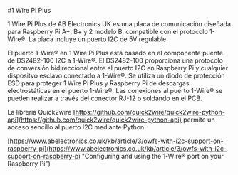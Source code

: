 <!--
---
name: 1 Wire Pi Plus
class: board
type: com
formfactor: HAT
manufacturer: AB Electronics
description: 1-Wire to I2C host interface
url: https://www.abelectronics.co.uk/p/60/1-Wire-Pi-Plus
github: https://github.com/abelectronicsuk
schematic: https://www.abelectronics.co.uk/docs/stock/raspberrypi/1wirepiplus/1-wire-pi-plus-schematic.png
buy: https://www.abelectronics.co.uk/p/60/1-Wire-Pi-Plus
image: 'ab-1-wire-pi-plus.png'
pincount: 40
eeprom: no
power:
  '1':
  '2':
ground:
  '6':
  '9':
  '14':
  '20':
  '25':
  '30':
  '34':
  '39':
pin:
  '3':
    mode: i2c
  '5':
    mode: i2c
i2c:
  '0x18':
    name: DS2482
    device: DS2482-100
-->
#1 Wire Pi Plus

1 Wire Pi Plus de AB Electronics UK es una placa de comunicación diseñada para Raspberry Pi A+, B+ y 2 modelo B, compatible con el protocolo 1-Wire®. La placa incluye un puerto I2C de 5V regulable.

El puerto 1-Wire® en 1 Wire Pi Plus está basado en el componente puente de DS2482-100 I2C a 1-Wire®. El DS2482-100 proporciona una protocolo de conversión bidireccional entre el puerto I2C en Raspberry Pi y cualquier dispositvo esclavo conectado a 1-Wire®. Se utiliza un diodo de protección ESD para proteger 1 Wire Pi Plus y Raspberry Pi de descargas electrostáticas en el puerto 1-Wire®. Las conexiones al puerto 1-Wire® se pueden realizar a través del conector RJ-12 o soldando en el PCB.

La librería Quick2wire  [https://github.com/quick2wire/quick2wire-python-api](https://github.com/quick2wire/quick2wire-python-api) permite un acceso sencillo al puerto I2C mediante Python.

[https://www.abelectronics.co.uk/kb/article/3/owfs-with-i2c-support-on-raspberry-pi](https://www.abelectronics.co.uk/kb/article/3/owfs-with-i2c-support-on-raspberry-pi "Configuring and using the 1-Wire® port on your Raspberry Pi")
